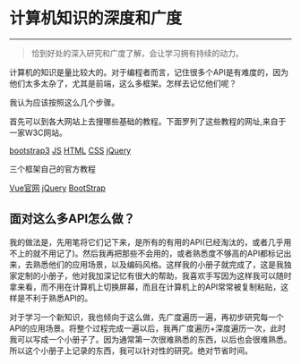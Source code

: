 # 计算机知识的深度和广度
---

>恰到好处的深入研究和广度了解，会让学习拥有持续的动力。

计算机的知识是量比较大的。对于编程者而言，记住很多个API是有难度的，因为他们太多太杂了，尤其是前端，这么多框架。怎样去记忆他们呢？

我认为应该按照这么几个步骤。

首先可以到各大网站上去搜哪些基础的教程。下面罗列了这些教程的网址,来自于一家W3C网站。


[bootstrap3](https://www.w3cschool.cn/bootstrap/)
[JS](https://www.w3cschool.cn/javascript/)
[HTML](https://www.w3cschool.cn/htmltags/index.html)
[CSS](https://www.w3cschool.cn/css3/)
[jQuery](https://www.w3cschool.cn/jquery/)

三个框架自己的官方教程

[Vue官网](https://cn.vuejs.org/)
[jQuery](http://www.jquery123.com/)
[BootStrap](http://v3.bootcss.com/)

## 面对这么多API怎么做？

我的做法是，先用笔将它们记下来，是所有的有用的API(已经淘汰的，或者几乎用不上的就不用记了)。然后我再把那些不会用的，或者熟悉度不够高的API都标记出来，去熟悉他们的应用场景，以及编码风格。这样我的小册子就完成了，这是我独家定制的小册子，他对我加深记忆有很大的帮助，我喜欢手写因为这样我可以随时拿来看，而不用在计算机上切换屏幕，而且在计算机上的API常常被复制粘贴，这样是不利于熟悉API的。

对于学习一个新知识，我也倾向于这么做，先广度遍历一遍，再初步研究每一个API的应用场景。将整个过程完成一遍以后，我再广度遍历+深度遍历一次，此时我可以写成一个小册子了。因为通常第一次很难熟悉的东西，以后也会很难熟悉。所以这个小册子上记录的东西，我可以针对性的研究。绝对节省时间。

